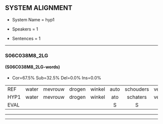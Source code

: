 
## SYSTEM ALIGNMENT

- System Name = hyp1

- Speakers = 1

- Sentences = 1

---

### S06C038M8_2LG

#### (S06C038M8_2LG-words)

- Cor=67.5%	Sub=32.5%	Del=0.0%	Ins=0.0%

|  |  |  |  |  |  |  |  |  |  |  |  |  |  |  |  |  |  |  |  |  |  |  |  |  |  |  |  |  |  |  |  |  |  |  |  |  |  |  |  |  |
|:--- |:---:|:---:|:---:|:---:|:---:|:---:|:---:|:---:|:---:|:---:|:---:|:---:|:---:|:---:|:---:|:---:|:---:|:---:|:---:|:---:|:---:|:---:|:---:|:---:|:---:|:---:|:---:|:---:|:---:|:---:|:---:|:---:|:---:|:---:|:---:|:---:|:---:|:---:|:---:|:---:|
| REF | water | mevrouw | drogen | winkel | auto | schouders | verhaal | koning | moeilijk | speelplaats | drinken | hoofdpijn | regen | vliegtuig | stoppen | opnieuw | gooien | sneeuwen | moeder | liedje | potlood | fietsbel | vinger | dichtbij | meisje | chauffeur | muziek | waarom | scheuren | lawaai | zwemmen | vuurwerk | appel | cola | kussen | eerste | circus | kleuren | voetbal | vlinder |
| HYP1 | water | mevrouw | drogen | winkel | ato | schaters | verhaal | koning | moeilijk | speelplaats | drinken | hoofpijn | drijgen | vliegtuig | stoppen | opnieuw | gooien | snieuwen | moeder | lietje | potloud | fietsbel | vinger | dichtbij | mece | caffeur | muziek | waarom | scheuren | laoi | swimen | vuurwerk | appel | cola | kussen | eerste | circus | cleuren | voordbal | vlinder |
| EVAL |  |  |  |  | S | S |  |  |  |  |  | S | S |  |  |  |  | S |  | S | S |  |  |  | S | S |  |  |  | S | S |  |  |  |  |  |  | S | S |  |
---

---
